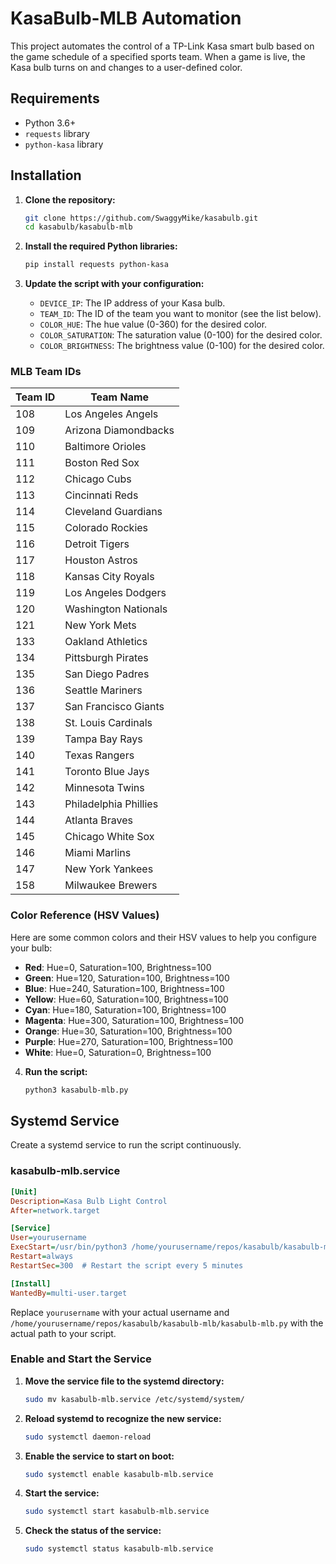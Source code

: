 # KasaBulb-MLB Automation

This project automates the control of a TP-Link Kasa smart bulb based on the game schedule of a specified sports team. When a game is live, the Kasa bulb turns on and changes to a user-defined color.

## Requirements

- Python 3.6+
- `requests` library
- `python-kasa` library

## Installation

1. **Clone the repository:**

    ```bash
    git clone https://github.com/SwaggyMike/kasabulb.git
    cd kasabulb/kasabulb-mlb
    ```

2. **Install the required Python libraries:**

    ```bash
    pip install requests python-kasa
    ```

3. **Update the script with your configuration:**

    - `DEVICE_IP`: The IP address of your Kasa bulb.
    - `TEAM_ID`: The ID of the team you want to monitor (see the list below).
    - `COLOR_HUE`: The hue value (0-360) for the desired color.
    - `COLOR_SATURATION`: The saturation value (0-100) for the desired color.
    - `COLOR_BRIGHTNESS`: The brightness value (0-100) for the desired color.

### MLB Team IDs

| Team ID | Team Name                  |
|---------|----------------------------|
| 108     | Los Angeles Angels         |
| 109     | Arizona Diamondbacks       |
| 110     | Baltimore Orioles          |
| 111     | Boston Red Sox             |
| 112     | Chicago Cubs               |
| 113     | Cincinnati Reds            |
| 114     | Cleveland Guardians        |
| 115     | Colorado Rockies           |
| 116     | Detroit Tigers             |
| 117     | Houston Astros             |
| 118     | Kansas City Royals         |
| 119     | Los Angeles Dodgers        |
| 120     | Washington Nationals       |
| 121     | New York Mets              |
| 133     | Oakland Athletics          |
| 134     | Pittsburgh Pirates         |
| 135     | San Diego Padres           |
| 136     | Seattle Mariners           |
| 137     | San Francisco Giants       |
| 138     | St. Louis Cardinals        |
| 139     | Tampa Bay Rays             |
| 140     | Texas Rangers              |
| 141     | Toronto Blue Jays          |
| 142     | Minnesota Twins            |
| 143     | Philadelphia Phillies      |
| 144     | Atlanta Braves             |
| 145     | Chicago White Sox          |
| 146     | Miami Marlins              |
| 147     | New York Yankees           |
| 158     | Milwaukee Brewers          |

### Color Reference (HSV Values)

Here are some common colors and their HSV values to help you configure your bulb:

- **Red**: Hue=0, Saturation=100, Brightness=100
- **Green**: Hue=120, Saturation=100, Brightness=100
- **Blue**: Hue=240, Saturation=100, Brightness=100
- **Yellow**: Hue=60, Saturation=100, Brightness=100
- **Cyan**: Hue=180, Saturation=100, Brightness=100
- **Magenta**: Hue=300, Saturation=100, Brightness=100
- **Orange**: Hue=30, Saturation=100, Brightness=100
- **Purple**: Hue=270, Saturation=100, Brightness=100
- **White**: Hue=0, Saturation=0, Brightness=100

4. **Run the script:**

    ```bash
    python3 kasabulb-mlb.py
    ```

## Systemd Service

Create a systemd service to run the script continuously.

### kasabulb-mlb.service

```ini
[Unit]
Description=Kasa Bulb Light Control
After=network.target

[Service]
User=yourusername
ExecStart=/usr/bin/python3 /home/yourusername/repos/kasabulb/kasabulb-mlb/kasabulb-mlb.py
Restart=always
RestartSec=300  # Restart the script every 5 minutes

[Install]
WantedBy=multi-user.target
```

Replace `yourusername` with your actual username and `/home/yourusername/repos/kasabulb/kasabulb-mlb/kasabulb-mlb.py` with the actual path to your script.

### Enable and Start the Service

1. **Move the service file to the systemd directory:**

    ```bash
    sudo mv kasabulb-mlb.service /etc/systemd/system/
    ```

2. **Reload systemd to recognize the new service:**

    ```bash
    sudo systemctl daemon-reload
    ```

3. **Enable the service to start on boot:**

    ```bash
    sudo systemctl enable kasabulb-mlb.service
    ```

4. **Start the service:**

    ```bash
    sudo systemctl start kasabulb-mlb.service
    ```

5. **Check the status of the service:**

    ```bash
    sudo systemctl status kasabulb-mlb.service
    ```
